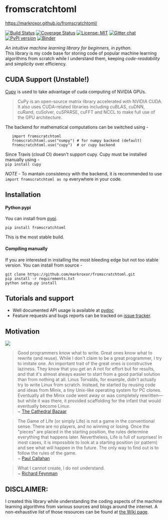 # fromscratchtoml
https://markroxor.github.io/fromscratchtoml/

[![Build Status](https://travis-ci.org/markroxor/fromscratchtoml.svg?branch=master)](https://travis-ci.org/markroxor/fromscratchtoml)
[![Coverage Status](https://coveralls.io/repos/github/markroxor/fromscratchtoml/badge.svg?branch=master)](https://coveralls.io/github/markroxor/fromscratchtoml?branch=master)
[![License: MIT](https://img.shields.io/badge/License-MIT-blue.svg)](https://opensource.org/licenses/MIT)
[![Gitter chat](https://badges.gitter.im/gitterHQ/gitter.png)](https://gitter.im/jellAIfish/from-scratch-to-ml)
[![PyPI version](https://badge.fury.io/py/fromscratchtoml.svg)](https://badge.fury.io/py/fromscratchtoml)
[![Binder](https://mybinder.org/badge_logo.svg)](https://mybinder.org/v2/gh/markroxor/fromscratchtoml/master)

*An intuitive machine learning library for beginners, in python.*  
This library is my code base for storing code of popular machine learning algorithms from scratch while I understand them, keeping _code-readability_ and _simplicity_ over efficiency.

## CUDA Support (Unstable!)
[Cupy](https://cupy.chainer.org/) is used to take advantage of cuda computing of NVIDIA GPUs.
> CuPy is an open-source matrix library accelerated with NVIDIA CUDA. It also uses CUDA-related libraries including cuBLAS, cuDNN, cuRand, cuSolver, cuSPARSE, cuFFT and NCCL to make full use of the GPU architecture.

The backend for mathematical computations can be switched using -   
```python3
   import fromscratchtoml
   fromscratchtoml.use("numpy") # for numpy backend (default)
   fromscratchtoml.use("cupy")  # or cupy backend
```
Since Travis (cloud CI) doesn't support cupy. Cupy must be installed manually using -   
`pip install cupy`

_NOTE_ - To mantain consistency with the backend, it is recommended to use `import fromscratchtoml as np` everywhere in your code.

## Installation
#### Python pypi <a name="pypi"></a>
You can install from [pypi](https://pypi.org/project/fromscratchtoml/).

    pip install fromscratchtoml

This is the most stable build.


#### Compiling manually <a name="manual"></a>
If you are interested in installing the most bleeding edge but not too stable version. You can install
from source -  


    git clone https://github.com/markroxor/fromscratchtoml.git
    pip install -r requirements.txt  
    python setup.py install

## Tutorials and support
* Well documented API usage is available at [pydoc](https://www.pydoc.io/pypi/fromscratchtoml-0.0.1/)
* Feature requests and bugs reports can be tracked on [issue tracker](https://github.com/markroxor/fromscratchtoml/issues).

## Motivation

![](https://imgs.xkcd.com/comics/tasks.png)   
> Good programmers know what to write. Great ones know what to rewrite (and reuse).
While I don't claim to be a great programmer, I try to imitate one. An important trait of the great ones is constructive laziness. They know that you get an A not for effort but for results, and that it's almost always easier to start from a good partial solution than from nothing at all.
Linus Torvalds, for example, didn't actually try to write Linux from scratch. Instead, he started by reusing code and ideas from Minix, a tiny Unix-like operating system for PC clones. Eventually all the Minix code went away or was completely rewritten—but while it was there, it provided scaffolding for the infant that would eventually become Linux.  
~ [The Cathedral Bazaar](http://www.catb.org/esr/writings/cathedral-bazaar/cathedral-bazaar/ar01s02.html)

> The Game of Life (or simply Life) is not a game in the conventional sense. There
are no players, and no winning or losing. Once the "pieces" are placed in the
starting position, the rules determine everything that happens later.
Nevertheless, Life is full of surprises! In most cases, it is impossible to look
at a starting position (or pattern) and see what will happen in the future. The
only way to find out is to follow the rules of the game.  
~ [Paul Callahan](http://www.math.com/students/wonders/life/life.html)

> What I cannot create, I do not understand.  
~ [Richard Feynman](https://en.wikiquote.org/wiki/Richard_Feynman)

## DISCLAIMER:
I created this library while understanding the coding aspects of the machine learning algorithms from various sources and blogs around the internet. A non-exhaustive list of those resources can be found at [the Wiki page](https://github.com/markroxor/fromscratchtoml/wiki).
